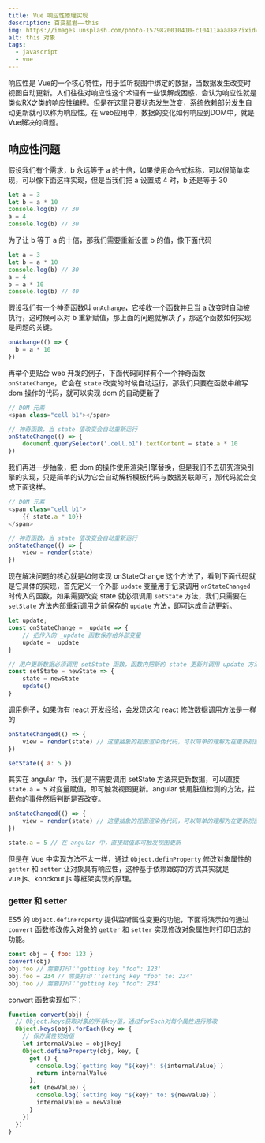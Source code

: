 ```yaml
---
title: Vue 响应性原理实现
description: 百变星君——this
img: https://images.unsplash.com/photo-1579820010410-c10411aaaa88?ixid=MnwxMjA3fDB8MHxzZWFyY2h8NHx8cmVhY3R8ZW58MHx8MHx8&ixlib=rb-1.2.1&auto=format&fit=crop&w=800&q=80
alt: this 对象
tags:
  - javascript
  - vue
---
```

响应性是 Vue的一个核心特性，用于监听视图中绑定的数据，当数据发生改变时视图自动更新。人们往往对响应性这个术语有一些误解或困惑，会认为响应性就是类似RX之类的响应性编程。但是在这里只要状态发生改变，系统依赖部分发生自动更新就可以称为响应性。在 web应用中，数据的变化如何响应到DOM中，就是Vue解决的问题。

## 响应性问题

假设我们有个需求，b 永远等于 a 的十倍，如果使用命令式标称，可以很简单实现，可以像下面这样实现，但是当我们把 a 设置成 4 时，b 还是等于 30

```js
let a = 3
let b = a * 10
console.log(b) // 30
a = 4
console.log(b) // 30
```

为了让 b 等于 a 的十倍，那我们需要重新设置 b 的值，像下面代码

```js
let a = 3
let b = a * 10
console.log(b) // 30
a = 4
b = a * 10
console.log(b) // 40
```

假设我们有一个神奇函数叫 `onAchange`，它接收一个函数并且当 a 改变时自动被执行，这时候可以对 b 重新赋值，那上面的问题就解决了，那这个函数如何实现是问题的关键。

```js
onAchange(() => {
  b = a * 10
})
```

再举个更贴合 web 开发的例子，下面代码同样有个一个神奇函数 `onStateChange`，它会在 `state` 改变的时候自动运行，那我们只要在函数中编写 dom 操作的代码，就可以实现 dom 的自动更新了

```js
// DOM 元素
<span class="cell b1"></span>

// 神奇函数，当 state 值改变会自动重新运行
onStateChange(() => {
    document.querySelector('.cell.b1').textContent = state.a * 10
})
```

我们再进一步抽象，把 dom 的操作使用渲染引擎替换，但是我们不去研究渲染引擎的实现，只是简单的认为它会自动解析模板代码与数据关联即可，那代码就会变成下面这样。

```js
// DOM 元素
<span class="cell b1">
    {{ state.a * 10}}
</span>

// 神奇函数，当 state 值改变会自动重新运行
onStateChange(() => {
    view = render(state)
})
```

现在解决问题的核心就是如何实现 onStateChange 这个方法了，看到下面代码就是它具体的实现，首先定义一个外部 `update` 变量用于记录调用 `onStateChanged` 时传入的函数，如果需要改变 state 就必须调用 `setState` 方法，我们只需要在 `setState` 方法内部重新调用之前保存的 `update` 方法，即可达成自动更新。

```js
let update;
const onStateChange = _update => {
    // 把传入的 _update 函数保存给外部变量
    update = _update
}

// 用户更新数据必须调用 setState 函数，函数内把新的 state 更新并调用 update 方法
const setState = newState => {
    state = newState
    update()
}
```

调用例子，如果你有 react 开发经验，会发现这和 react 修改数据调用方法是一样的

```js
onStateChanged(() => {
    view = render(state) // 这里抽象的视图渲染伪代码，可以简单的理解为在更新视图
})

setState({ a: 5 })
```

其实在 angular 中，我们是不需要调用 setState 方法来更新数据，可以直接 `state.a = 5` 对变量赋值，即可触发视图更新。angular 使用脏值检测的方法，拦截你的事件然后判断是否改变。

```js
onStateChanged(() => {
    view = render(state) // 这里抽象的视图渲染伪代码，可以简单的理解为在更新视图
})

state.a = 5 // 在 angular 中，直接赋值即可触发视图更新
```

但是在 Vue 中实现方法不太一样，通过 `Object.definProperty` 修改对象属性的 `getter` 和 `setter` 让对象具有响应性，这种基于依赖跟踪的方式其实就是 vue.js、konckout.js 等框架实现的原理。

### getter 和 setter

ES5 的 `Object.definProperty` 提供监听属性变更的功能，下面将演示如何通过 `convert` 函数修改传入对象的 `getter` 和 `setter` 实现修改对象属性时打印日志的功能。

```js
const obj = { foo: 123 }
convert(obj)
obj.foo // 需要打印：'getting key "foo": 123'
obj.foo = 234 // 需要打印：'setting key "foo" to: 234'
obj.foo // 需要打印：'getting key "foo": 234'
```

convert 函数实现如下：

```js
function convert(obj) {
  // Object.keys获取对象的所有key值，通过forEach对每个属性进行修改
  Object.keys(obj).forEach(key => {
    // 保存属性初始值
    let internalValue = obj[key]
    Object.defineProperty(obj, key, {
      get () {
        console.log(`getting key "${key}": ${internalValue}`)
        return internalValue
      },
      set (newValue) {
        console.log(`setting key "${key}" to: ${newValue}`)
        internalValue = newValue
      }
    })
  })
}
```